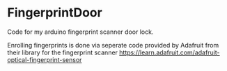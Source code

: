FingerprintDoor
===============

Code for my arduino fingerprint scanner door lock.

Enrolling fingerprints is done via seperate code provided by Adafruit from their library for the fingerprint scanner https://learn.adafruit.com/adafruit-optical-fingerprint-sensor
